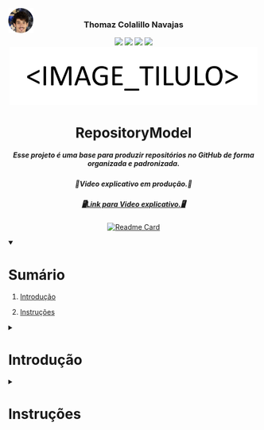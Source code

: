 
<img align="center" style='position: fixed' width=50 src="https://github.com/NavajasThomaz/RepositoryModel/blob/main/static/images/3x4Redonda.png?raw=true" />

### <div align="center">Thomaz Colalillo Navajas</div>
<div style="display: inline_block", align="center">
    <a href = "thomaznavajas@gmail.com"><img src="https://img.shields.io/badge/Gmail-D14836?style=for-the-badge&logo=gmail&logoColor=white" target="_blank"></a>
    <a href="www.linkedin.com/in/thomaz-navajas" target="_blank"><img src="https://img.shields.io/badge/-LinkedIn-%230077B5?style=for-the-badge&logo=linkedin&logoColor=white" target="_blank"></a> 
    <a href="https://github.com/NavajasThomaz" target="_blank"><img src="https://img.shields.io/badge/GitHub-100000?style=for-the-badge&logo=github&logoColor=white" target="_blank"></a>
    <a href="https://www.kaggle.com/thomaznavajas" target="_blank"><img src="https://img.shields.io/badge/Kaggle-20BEFF?style=for-the-badge&logo=Kaggle&logoColor=white" target="_blank"></a>

</div>

<div align="center">
<img align="center" width=500 src="https://github.com/NavajasThomaz/RepositoryModel/blob/main/static/images/image_titulo.png?raw=true" />
<h1>RepositoryModel</h>
</div>

<div align="center">
</div>

##### <div align="center">Esse projeto é uma base para produzir repositórios no GitHub de forma organizada e padronizada.</div>

##### <div align="center">🎥Video explicativo em produção.🎥</div>

##### <div align="center"><a href=https://youtu.be>🖥️Link para Video explicativo.🖥️</a></div>


<div align="center">

[![Readme Card](https://github-readme-stats.vercel.app/api/pin/?username=NavajasThomaz&repo=RepositoryModel&theme=transparent)](https://github.com/NavajasThomaz/RepositoryModel)

</div>


<div>
    <details open>
        <summary closed>

# Sumário</summary>

1. [Introdução](#Introdução)
2. [Instruções](#Instruções)

    </details>
</div>

<details>
<summary>

# Introdução</summary>

### Objetivo
A template repository demonstrating best practices for project organization. Provides a structured starting point for enhanced collaboration and maintainability.

<div align="center">
<img align="center" width=500 src="https://github.com/NavajasThomaz/RepositoryModel/blob/main/static/images/diretorios.png?raw=true" />
</div>



### Ferramentas
<div style=display:inline-block>
<img align="center" width=100 src="https://github.com/NavajasThomaz/RepositoryModel/blob/main/static/images/image.png?raw=true" />
Linguagem utilizada
</div>
<div>
<img align="center" width=100 src="https://github.com/NavajasThomaz/RepositoryModel/blob/main/static/images/image.png?raw=true" />
Biblioteca Importante.
</div>
<div>
<a href = "https://drive.google.com/"><img src="https://resources.finalsite.net/images/f_auto,q_auto,t_image_size_1/v1672955208/ccsk12inus/tmchgi8elmup78ffviev/Google_Drive_logo.png" target="_blank" width="70" align='center'></a>
Pacote completo no drive.


</div>
</details>



<details>
<summary>

# Instruções</summary>

Nessa seção está o passo a passo de como executar esse projeto em seu própio ambiente.
Nós rencomendamos montar seu ambiente utilizado o 
<a href="https://code.visualstudio.com/" target="_blank"><img src="https://img.shields.io/badge/Visual_Studio_Code-0078D4?style=for-the-badge&logo=visual%20studio%20code&logoColor=white" target="_blank"></a>

1. **Clone esse repositório**

Existem diversas formas de clonar um repositório, inclusive baixando um zip diretamente pelo navegador.

2. **Crie seu ambiente virtual**

Para o Windows basta abrir um cmd/powershell na pasta onde o repositório foi clonado e executar o seguinte comando. 

(Python 3.12.2 utilizado na criação desse projeto.)
```cmd
python -m venv venv
```
Se o ambiente tiver sido criado corretamente, basta ativa-lo  com o seguinte comando:
```cmd
venv\Scripts\activate
```
O proximo passo é instalar os pacotes/bibliotecas necessários, para isso execute o seguinte comando:
```cmd
pip install -r requirements.txt
```
Após as intalações o projeto já estará pronto para ser utilizado.
```cmd
python main.py
```
</details>
